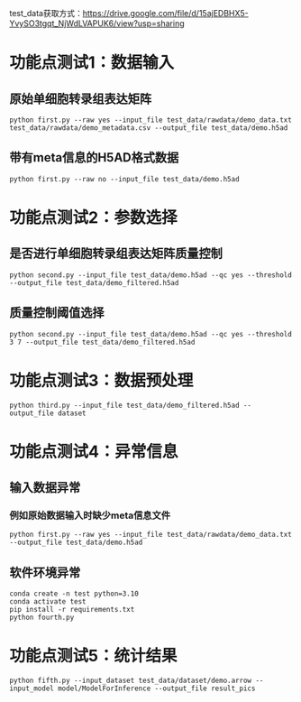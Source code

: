 test_data获取方式：https://drive.google.com/file/d/15ajEDBHX5-YvySO3tgqt_NjWdLVAPUK6/view?usp=sharing

# 功能点测试1：数据输入
## 原始单细胞转录组表达矩阵
`python first.py --raw yes --input_file test_data/rawdata/demo_data.txt test_data/rawdata/demo_metadata.csv --output_file test_data/demo.h5ad`
## 带有meta信息的H5AD格式数据
`python first.py --raw no --input_file test_data/demo.h5ad`

# 功能点测试2：参数选择
## 是否进行单细胞转录组表达矩阵质量控制
`python second.py --input_file test_data/demo.h5ad --qc yes --threshold --output_file test_data/demo_filtered.h5ad`
## 质量控制阈值选择
`python second.py --input_file test_data/demo.h5ad --qc yes --threshold 3 7 --output_file test_data/demo_filtered.h5ad`

# 功能点测试3：数据预处理
`python third.py --input_file test_data/demo_filtered.h5ad --output_file dataset`

# 功能点测试4：异常信息
## 输入数据异常
### 例如原始数据输入时缺少meta信息文件
`python first.py --raw yes --input_file test_data/rawdata/demo_data.txt --output_file test_data/demo.h5ad`

## 软件环境异常
```
conda create -n test python=3.10 
conda activate test
pip install -r requirements.txt
python fourth.py
```

# 功能点测试5：统计结果
`python fifth.py --input_dataset test_data/dataset/demo.arrow --input_model model/ModelForInference --output_file result_pics`
